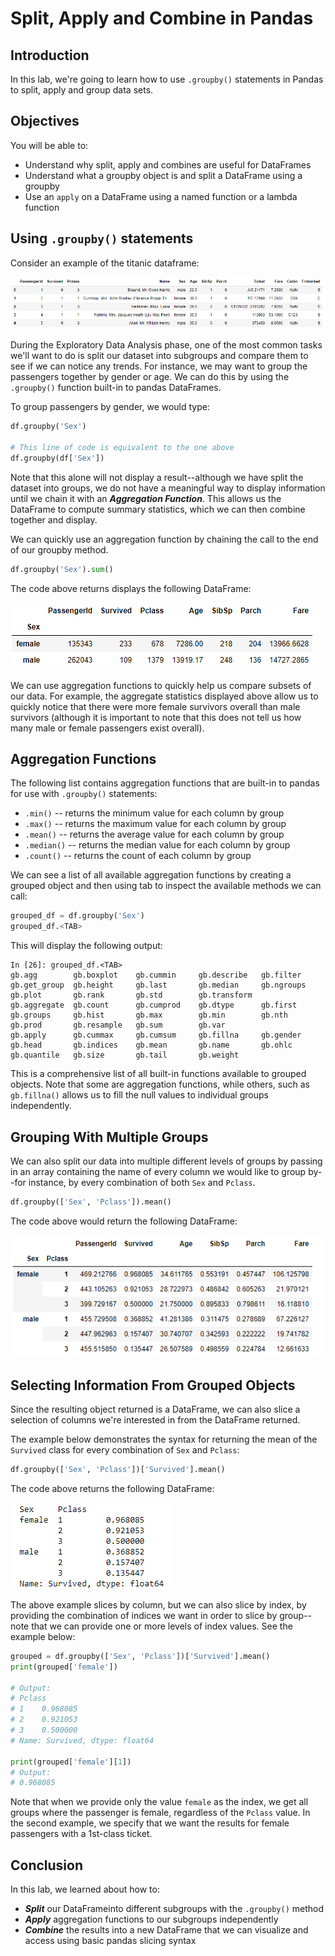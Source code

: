 
# Split, Apply and Combine in Pandas


## Introduction

In this lab, we're going to learn how to use `.groupby()` statements in Pandas to split, apply and group data sets.

## Objectives
You will be able to:
* Understand why split, apply and combines are useful for DataFrames
* Understand what a groupby object is and split a DataFrame using a groupby
* Use an `apply` on a DataFrame using a named function or a lambda function

## Using `.groupby()` statements

Consider an example of the titanic dataframe:

<img src='titanic_1.png'>

During the Exploratory Data Analysis phase, one of the most common tasks we'll want to do is split our dataset into subgroups and compare them to see if we can notice any trends.  For instance, we may want to group the passengers together by gender or age. We can do this by using the `.groupby()` function built-in to pandas DataFrames. 

To group passengers by gender, we would type:

```python
df.groupby('Sex')

# This line of code is equivalent to the one above
df.groupby(df['Sex'])
```

Note that this alone will not display a result--although we have split the dataset into groups, we do not have a meaningful way to display information until we chain it with an **_Aggregation Function_**.  This allows us the DataFrame to compute summary statistics, which we can then combine together and display. 

We can quickly use an aggregation function by chaining the call to the end of our groupby method.

```python
df.groupby('Sex').sum()
```


The code above returns displays the following DataFrame:

<img src='titanic_2.png'>

We can use aggregation functions to quickly help us compare subsets of our data.  For example, the aggregate statistics displayed above allow us to quickly notice that there were more female survivors overall than male survivors (although it is important to note that this does not tell us how many male or female passengers exist overall).

## Aggregation Functions


The following list contains aggregation functions that are built-in to pandas for use with `.groupby()` statements:

* `.min()` -- returns the minimum value for each column by group
* `.max()` -- returns the maximum value for each column by group
* `.mean()` -- returns the average value for each column by group
* `.median()` -- returns the median value for each column by group
* `.count()` -- returns the count of each column by group


We can see a list of all available aggregation functions by creating a grouped object and then using tab to inspect the available methods we can call:

```python
grouped_df = df.groupby('Sex')
grouped_df.<TAB>
```

This will display the following output:

```
In [26]: grouped_df.<TAB>
gb.agg        gb.boxplot    gb.cummin     gb.describe   gb.filter     gb.get_group  gb.height     gb.last       gb.median     gb.ngroups    gb.plot       gb.rank       gb.std        gb.transform
gb.aggregate  gb.count      gb.cumprod    gb.dtype      gb.first      gb.groups     gb.hist       gb.max        gb.min        gb.nth        gb.prod       gb.resample   gb.sum        gb.var
gb.apply      gb.cummax     gb.cumsum     gb.fillna     gb.gender     gb.head       gb.indices    gb.mean       gb.name       gb.ohlc       gb.quantile   gb.size       gb.tail       gb.weight
```

This is a comprehensive list of all built-in functions available to grouped objects.  Note that some are aggregation functions, while others, such as `gb.fillna()` allows us to fill the null values to individual groups independently.  

## Grouping With Multiple Groups

We can also split our data into multiple different levels of groups by passing in an array containing the name of every column we would like to group by--for instance, by every combination of both `Sex` and `Pclass`.    

```python
df.groupby(['Sex', 'Pclass']).mean()
```

The code above would return the following DataFrame:

<img src="titanic_3.png">

## Selecting Information From Grouped Objects

Since the resulting object returned is a DataFrame, we can also slice a selection of columns we're interested in from the DataFrame returned. 

The example below demonstrates the syntax for returning the mean of the `Survived` class for every combination of `Sex` and `Pclass`:

```python
df.groupby(['Sex', 'Pclass'])['Survived'].mean()
```

The code above returns the following DataFrame:

<img src='titanic_4.png'>

The above example slices by column, but we can also slice by index, by providing the combination of indices we want in order to slice by group--note that we can provide one or more levels of index values.  See the example below:

```python
grouped = df.groupby(['Sex', 'Pclass'])['Survived'].mean()
print(grouped['female'])

# Output:
# Pclass
# 1    0.968085
# 2    0.921053
# 3    0.500000
# Name: Survived, dtype: float64

print(grouped['female'][1])
# Output:
# 0.968085
```

Note that when we provide only the value `female` as the index, we get all groups where the passenger is female, regardless of the `Pclass` value. In the second example, we specify that we want the results for female passengers with a 1st-class ticket. 

## Conclusion

In this lab, we learned about how to:

* **_Split_** our DataFrameinto different subgroups with the `.groupby()` method
* **_Apply_** aggregation functions to our subgroups independently
* **_Combine_** the results into a new DataFrame that we can visualize and access using basic pandas slicing syntax

